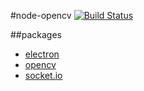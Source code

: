 #node-opencv
[![Build Status](https://travis-ci.org/Jermorin/opencv-node.svg?branch=master)](https://travis-ci.org/Jermorin/opencv-node)

##packages

- [electron](http://electron.atom.io/)
- [opencv](https://github.com/peterbraden/node-opencv)
- [socket.io](https://www.npmjs.com/package/socket.io)
